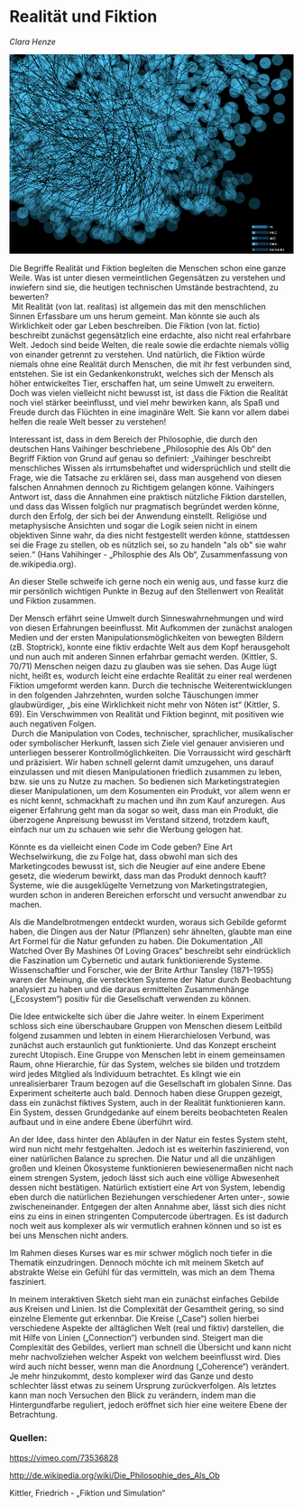 # Realität und Fiktion

_Clara Henze_

![image](assets/screenshot3.jpg)

Die Begriffe Realität und Fiktion begleiten die Menschen schon eine ganze Weile. Was ist unter diesen vermeintlichen Gegensätzen zu verstehen und inwiefern sind sie, die heutigen technischen Umstände bestrachtend, zu bewerten?  
 Mit Realität (von lat. realitas) ist allgemein das mit den menschlichen Sinnen Erfassbare um uns herum gemeint. Man könnte sie auch als Wirklichkeit oder gar Leben beschreiben. Die Fiktion (von lat. fictio) beschreibt zunächst gegensätzlich eine erdachte, also nicht real erfahrbare Welt. Jedoch sind beide Welten, die reale sowie die erdachte niemals völlig von einander getrennt zu verstehen. Und natürlich, die Fiktion würde niemals ohne eine Realität durch Menschen, die mit ihr fest verbunden sind, entstehen. Sie ist ein Gedankenkonstrukt, welches sich der Mensch als höher entwickeltes Tier, erschaffen hat, um seine Umwelt zu erweitern. Doch was vielen vielleicht nicht bewusst ist, ist dass die Fiktion die Realität noch viel stärker beeinflusst, und viel mehr bewirken kann, als Spaß und Freude durch das Flüchten in eine imaginäre Welt. Sie kann vor allem dabei helfen die reale Welt besser zu verstehen!  

Interessant ist, dass in dem Bereich der Philosophie, die durch den deutschen Hans Vaihinger beschriebene „Philosophie des Als Ob“ den Begriff Fiktion von Grund auf genau so definiert: „Vaihinger beschreibt menschliches Wissen als irrtumsbehaftet und widersprüchlich und stellt die Frage, wie die Tatsache zu erklären sei, dass man ausgehend von diesen falschen Annahmen dennoch zu Richtigem gelangen könne. Vaihingers Antwort ist, dass die Annahmen eine praktisch nützliche Fiktion darstellen, und dass das Wissen folglich nur pragmatisch begründet werden könne, durch den Erfolg, der sich bei der Anwendung einstellt. Religiöse und metaphysische Ansichten und sogar die Logik seien nicht in einem objektiven Sinne wahr, da dies nicht festgestellt werden könne, stattdessen sei die Frage zu stellen, ob es nützlich sei, so zu handeln "als ob" sie wahr seien.“ (Hans Vahihinger - „Philosphie des Als Ob“, Zusammenfassung von de.wikipedia.org).

An dieser Stelle schweife ich gerne noch ein wenig aus, und fasse kurz die mir persönlich wichtigen Punkte in Bezug auf den Stellenwert von Realität und Fiktion zusammen.

Der Mensch erfährt seine Umwelt durch Sinneswahrnehmungen und wird von diesen Erfahrungen beeinflusst. Mit Aufkommen der zunächst analogen Medien und der ersten Manipulationsmöglichkeiten von bewegten Bildern (zB. Stoptrick), konnte eine fiktiv erdachte Welt aus dem Kopf herausgeholt und nun auch mit anderen Sinnen erfahrbar gemacht werden. (Kittler, S. 70/71) Menschen neigen dazu zu glauben was sie sehen. Das Auge lügt nicht, heißt es, wodurch leicht eine erdachte Realität zu einer real werdenen Fiktion umgeformt werden kann. Durch die technische Weiterentwicklungen in den folgenden Jahrzehnten, wurden solche Täuschungen immer glaubwürdiger, „bis eine Wirklichkeit nicht mehr von Nöten ist“ (Kittler, S. 69). Ein Verschwimmen von Realität und Fiktion beginnt, mit positiven wie auch negativen Folgen.  
 Durch die Manipulation von Codes, technischer, sprachlicher, musikalischer oder symbolischer Herkunft, lassen sich Ziele viel genauer anvisieren und unterliegen besserer Kontrollmöglichkeiten. Die Vorraussicht wird geschärft und präzisiert. Wir haben schnell gelernt damit umzugehen, uns darauf einzulassen und mit diesen Manipulationen friedlich zusammen zu leben, bzw. sie uns zu Nutze zu machen. So bedienen sich Marketingstrategien dieser Manipulationen, um dem Kosumenten ein Produkt, vor allem wenn er es nicht kennt, schmackhaft zu machen und ihn zum Kauf anzuregen. Aus eigener Erfahrung geht man da sogar so weit, dass man ein Produkt, die überzogene Anpreisung bewusst im Verstand sitzend, trotzdem kauft, einfach nur um zu schauen wie sehr die Werbung gelogen hat.  

Könnte es da vielleicht einen Code im Code geben? Eine Art Wechselwirkung, die zu Folge hat, dass obwohl man sich des Marketingcodes bewusst ist, sich die Neugier auf eine andere Ebene gesetz, die wiederum bewirkt, dass man das Produkt dennoch kauft? 
Systeme, wie die ausgeklügelte Vernetzung von Marketingstrategien, wurden schon in anderen Bereichen erforscht und versucht anwendbar zu machen.

Als die Mandelbrotmengen entdeckt wurden, woraus sich Gebilde geformt haben, die Dingen aus der Natur (Pflanzen) sehr ähnelten, glaubte man eine Art Formel für die Natur gefunden zu haben. Die Dokumentation „All Watched Over By Mashines Of Loving Graces“ beschreibt sehr eindrücklich die Faszination um Cybernetic und autark funktionierende Systeme. Wissenschaftler und Forscher, wie der Brite Arthur Tansley (1871–1955) waren der Meinung, die versteckten Systeme der Natur durch Beobachtung analysiert zu haben und die daraus ermittelten Zusammenhänge („Ecosystem“) positiv für die Gesellschaft verwenden zu können.  

Die Idee entwickelte sich über die Jahre weiter. In einem Experiment schloss sich eine  überschaubare Gruppen von Menschen diesem Leitbild folgend zusammen und lebten in einem Hierarchielosen Verbund, was zunächst auch erstaunlich gut funktionierte. 
Und das Konzept erscheint zurecht Utopisch. Eine Gruppe von Menschen lebt in einem gemeinsamen Raum, ohne Hierarchie, für das System, welches sie bilden und trotzdem wird jedes Mitglied als Individuum betrachtet. Es klingt wie ein unrealisierbarer Traum bezogen auf die Gesellschaft im globalen Sinne. Das Experiment scheiterte auch bald.
Dennoch haben diese Gruppen gezeigt, dass ein zunächst fiktives System, auch in der Realität funktionieren kann. Ein System, dessen Grundgedanke auf einem bereits beobachteten Realen aufbaut und in eine andere Ebene überführt wird.

An der Idee, dass hinter den Abläufen in der Natur ein festes System steht, wird nun nicht mehr festgehalten. Jedoch ist es weiterhin faszinierend, von einer natürlichen Balance zu sprechen. Die Natur und all die unzähligen großen und kleinen Ökosysteme funktionieren bewiesenermaßen nicht nach einem strengen System, jedoch lässt sich auch eine völlige Abwesenheit dessen nicht bestätigen. Natürlich extistiert eine Art von System, lebendig eben durch die natürlichen Beziehungen verschiedener Arten unter-, sowie zwischeneinander. Entgegen der alten Annahme aber, lässt sich dies nicht eins zu eins in einen stringenten Computercode übertragen. Es ist dadurch noch weit aus komplexer als wir vermutlich erahnen können und so ist es bei uns Menschen nicht anders.

Im Rahmen dieses Kurses war es mir schwer möglich noch tiefer in die Thematik einzudringen. Dennoch möchte ich mit meinem Sketch auf abstrakte Weise ein Gefühl für das vermitteln, was mich an dem Thema fasziniert. 

In meinem interaktiven Sketch sieht man ein zunächst einfaches Gebilde aus Kreisen und Linien. Ist die Complexität der Gesamtheit gering, so sind einzelne Elemente gut erkennbar. Die Kreise („Case“) sollen hierbei verschiedene Aspekte der alltäglichen Welt (real und fiktiv) darstellen, die mit Hilfe von Linien („Connection“) verbunden sind. Steigert man die Complexität des Gebildes, verliert man schnell die Übersicht und kann nicht mehr nachvollziehen welcher Aspekt von welchem beeinflusst wird. Dies wird auch nicht besser, wenn man  die Anordnung („Coherence“) verändert. Je mehr hinzukommt, desto komplexer wird das Ganze und desto schlechter lässt etwas zu seinem Ursprung zurückverfolgen. Als letztes kann man noch Versuchen den Blick zu verändern, indem man die Hintergundfarbe reguliert, jedoch eröffnet sich hier eine weitere Ebene der Betrachtung. 


### Quellen:
https://vimeo.com/73536828 

http://de.wikipedia.org/wiki/Die_Philosophie_des_Als_Ob

Kittler, Friedrich - „Fiktion und Simulation“


